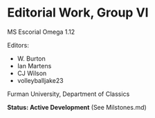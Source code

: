 # Editorial Work, Group VI

MS Escorial Omega 1.12

Editors:

- W. Burton
- Ian Martens 
- CJ Wilson
- volleyballjake23


Furman University, Department of Classics

**Status: Active Development** (See Milstones.md)
